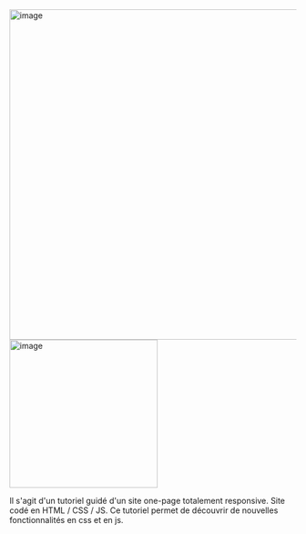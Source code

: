 <img width="580" alt="image" src="https://github.com/Mzk-Ali/EXO__responsive-cactus-website/assets/161448982/be21953a-663a-4639-a741-fefa0c8ff817">
<img width="260" alt="image" src="https://github.com/Mzk-Ali/EXO__responsive-cactus-website/assets/161448982/d7aca30e-5970-41dd-acaf-e180ab506bf4">


Il s'agit d'un tutoriel guidé d'un site one-page totalement responsive. Site codé en HTML / CSS / JS. 
Ce tutoriel permet de découvrir de nouvelles fonctionnalités en css et en js.
